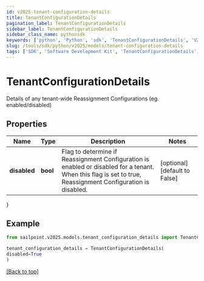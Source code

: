 ```yaml
---
id: v2025-tenant-configuration-details
title: TenantConfigurationDetails
pagination_label: TenantConfigurationDetails
sidebar_label: TenantConfigurationDetails
sidebar_class_name: pythonsdk
keywords: ['python', 'Python', 'sdk', 'TenantConfigurationDetails', 'V2025TenantConfigurationDetails'] 
slug: /tools/sdk/python/v2025/models/tenant-configuration-details
tags: ['SDK', 'Software Development Kit', 'TenantConfigurationDetails', 'V2025TenantConfigurationDetails']
---
```


# TenantConfigurationDetails

Details of any tenant-wide Reassignment Configurations (eg. enabled/disabled)

## Properties

Name | Type | Description | Notes
------------ | ------------- | ------------- | -------------
**disabled** | **bool** | Flag to determine if Reassignment Configuration is enabled or disabled for a tenant.  When this flag is set to true, Reassignment Configuration is disabled. | [optional] [default to False]
}

## Example

```python
from sailpoint.v2025.models.tenant_configuration_details import TenantConfigurationDetails

tenant_configuration_details = TenantConfigurationDetails(
disabled=True
)

```
[[Back to top]](#) 


